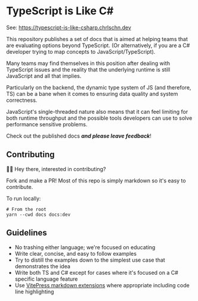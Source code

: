 # TypeScript is Like C#

See: https://typescript-is-like-csharp.chrlschn.dev

This repository publishes a set of docs that is aimed at helping teams that are evaluating options beyond TypeScript.  (Or alternatively, if you are a C# developer trying to map concepts to JavaScript/TypeScript).

Many teams may find themselves in this position after dealing with TypeScript issues and the reality that the underlying runtime is still JavaScript and all that implies.

Particularly on the backend, the dynamic type system of JS (and therefore, TS) can be a bane when it comes to ensuring data quality and system correctness.

JavaScript's single-threaded nature also means that it can feel limiting for both runtime throughput and the possible tools developers can use to solve performance sensitive problems.

Check out the published docs ***and please leave feedback***!

## Contributing

👋🏼 Hey there, interested in contributing?

Fork and make a PR!  Most of this repo is simply markdown so it's easy to contribute.

To run locally:

```shell
# From the root
yarn --cwd docs docs:dev
```

## Guidelines

- No trashing either language; we're focused on educating
- Write clear, concise, and easy to follow examples
- Try to distill the examples down to the simplest use case that demonstrates the idea
- Write both TS and C# except for cases where it's focused on a C# specific language feature
- Use [VitePress markdown extensions](https://vitepress.dev/guide/markdown) where appropriate including code line highlighting
